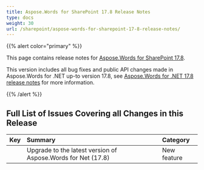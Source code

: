 ```yaml
---
title: Aspose.Words for SharePoint 17.8 Release Notes
type: docs
weight: 30
url: /sharepoint/aspose-words-for-sharepoint-17-8-release-notes/
---
```


{{% alert color="primary" %}} 

This page contains release notes for [Aspose.Words for SharePoint 17.8](https://downloads.aspose.com/words/sharepoint/new-releases/aspose.words-for-sharepoint-17.8/).

This version includes all bug fixes and public API changes made in Aspose.Words for .NET up-to version 17.8, see [Aspose.Words for .NET 17.8 release notes](https://docs.aspose.com/display/wordsnet/Aspose.Words+for+.NET+17.8+Release+Notes) for more information.

{{% /alert %}} 


## **Full List of Issues Covering all Changes in this Release**


|Key|Summary|Category|
| :- | :- | :- |
| |Upgrade to the latest version of Aspose.Words for Net (17.8)|New feature|

